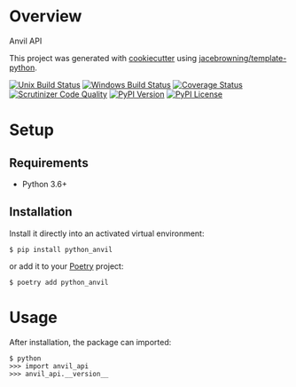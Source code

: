 # Overview

Anvil API

This project was generated with [cookiecutter](https://github.com/audreyr/cookiecutter) using [jacebrowning/template-python](https://github.com/jacebrowning/template-python).

[![Unix Build Status](https://img.shields.io/travis/aalmazan/python-anvil.svg?label=unix)](https://travis-ci.org/aalmazan/python-anvil)
[![Windows Build Status](https://img.shields.io/appveyor/ci/aalmazan/python-anvil.svg?label=windows)](https://ci.appveyor.com/project/aalmazan/python-anvil)
[![Coverage Status](https://img.shields.io/coveralls/aalmazan/python-anvil.svg)](https://coveralls.io/r/aalmazan/python-anvil)
[![Scrutinizer Code Quality](https://img.shields.io/scrutinizer/g/aalmazan/python-anvil.svg)](https://scrutinizer-ci.com/g/aalmazan/python-anvil)
[![PyPI Version](https://img.shields.io/pypi/v/python_anvil.svg)](https://pypi.org/project/python_anvil)
[![PyPI License](https://img.shields.io/pypi/l/python_anvil.svg)](https://pypi.org/project/python_anvil)

# Setup

## Requirements

* Python 3.6+

## Installation

Install it directly into an activated virtual environment:

```text
$ pip install python_anvil
```

or add it to your [Poetry](https://poetry.eustace.io/) project:

```text
$ poetry add python_anvil
```

# Usage

After installation, the package can imported:

```text
$ python
>>> import anvil_api
>>> anvil_api.__version__
```
